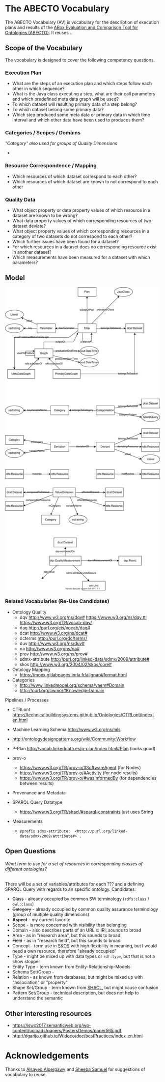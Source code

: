 # The ABECTO Vocabulary

The ABECTO Vocabulary (AV) is vocabulary for the description of execution plans and results of the [ABox Evaluation and Comparison Tool for Ontologies (ABECTO)](https://github.com/fusion-jena/abecto). It reuses …

## Scope of the Vocabulary

The vocabulary is designed to cover the following competency questions.

### Execution Plan

* What are the steps of an execution plan and which steps follow each other in which sequence?
* What is the Java class executing a step, what are their call parameters and which predefined meta data graph will be used?
* To which dataset will resulting primary data of a step belong?
* To which dataset belong some primary data?
* Which step produced some meta data or primary data in which time interval and which other data have been used to produces them?

### Categories / Scopes / Domains

*"Category" also used for groups of Quality Dimensions*

* 

### Resource Correspondence / Mapping

* Which resources of which dataset correspond to each other?
* Which resources of which dataset are known to not correspond to each other

### Quality Data

* What object property or data property values of which resource in a dataset are known to be wrong?
* What data property values of which corresponding resources of two dataset deviate?
* What object property values of which corresponding resources in a category of two datasets do not correspond to each other?
* Which further issues have been found for a dataset?
* For which resources in a dataset does no corresponding resource exist in another dataset?
* Which measurements have been measured for a dataset with which parameters?

## Model

![Schema visualization of the ABECTO Vocabulary](abecto-voc.svg)

### Related Vocabularies (Re-Use Candidates)

* Ontology Quality
    * dqv 	http://www.w3.org/ns/dqv#    https://www.w3.org/ns/dqv.ttl   https://www.w3.org/TR/vocab-dqv/
    * daq 	http://purl.org/eis/vocab/daq#
    * dcat 	http://www.w3.org/ns/dcat#
    * dcterms 	http://purl.org/dc/terms/
    * duv 	http://www.w3.org/ns/duv#
    * oa 	http://www.w3.org/ns/oa#
    * prov 	http://www.w3.org/ns/prov#
    * sdmx-attribute 	http://purl.org/linked-data/sdmx/2009/attribute#
    * skos 	http://www.w3.org/2004/02/skos/core#
* Ontology Mapping
    * https://moex.gitlabpages.inria.fr/alignapi/format.html
* Categories
     * http://www.linkedmodel.org/schema/vaem#Domain
     * http://purl.org/cwmo/#KnowledgeDomain

Pipelines / Processes
* CTRLont   https://technicalbuildingsystems.github.io/Ontologies/CTRLont/index-en.html
* Machine Learning Schema   http://www.w3.org/ns/mls
* http://ontologydesignpatterns.org/wiki/Community:Workflow
* P-Plan     http://vocab.linkeddata.es/p-plan/index.html#Plan (looks good)
* prov-o
  * https://www.w3.org/TR/prov-o/#SoftwareAgent (for Nodes)
  * https://www.w3.org/TR/prov-o/#Activity (for node results)
  * https://www.w3.org/TR/prov-o/#wasInformedBy (for dependencies between results)

* Provenance and Metadata

* SPARQL Query Datatype

    * https://www.w3.org/TR/shacl/#sparql-constraints just uses String

* Measurements

    * ```
      @prefix sdmx-attribute:  <http://purl.org/linked-data/sdmx/2009/attribute#> .
      ```

## Open Questions

###### What term to use for a set of resources in corresponding classes of different ontologies?

There will be a set of variables/attributes for each ??? and a defining SPARQL Query with regards to an specific ontology. Candidates:

* ~~Class~~ - already occupied by common SW terminology (`rdfs:class` / `owl:class`)
* ~~Category~~ - already occupied by common quality assurance terminology (group of  multiple quality dimensions)
* **Aspect** - my current favorite
* Scope - is more concerned with visibility than belonging
* Domain - also describes parts of an URL ⊆ IRI; sounds to broad
* Area - as in "research area", but this sounds to broad
* ~~Field~~ - as in "research field", but this sounds to broad
* Concept - term use in [SKOS](https://www.w3.org/2009/08/skos-reference/skos.html) with high flexibility in meaning, but I would need a own resource, therefore "already occupied"
* Type - might be mixed up with data types or `rdf:type`, but that is not a show stopper
* Entity Type - term known from Entity-Relationship-Models
* Schema Set/Group - 
* Relation - as known from databases, but might be mixed up with "association" or "property"
* Shape Set/Group - term known from [SHACL](https://www.w3.org/TR/shacl/), but might cause confusion
* Pattern Set/Group - technical description, but does not help to understand the semantic

## Other interesting resources
* https://iswc2017.semanticweb.org/wp-content/uploads/papers/PostersDemos/paper565.pdf
* http://dgarijo.github.io/Widoco/doc/bestPractices/index-en.html

# Acknowledgements

Thanks to [Alsayed Algergawy](https://orcid.org/0000-0002-8550-4720) and [Sheeba Samuel](https://orcid.org/0000-0002-7981-8504) for suggestions of vocabulary to reuse.
